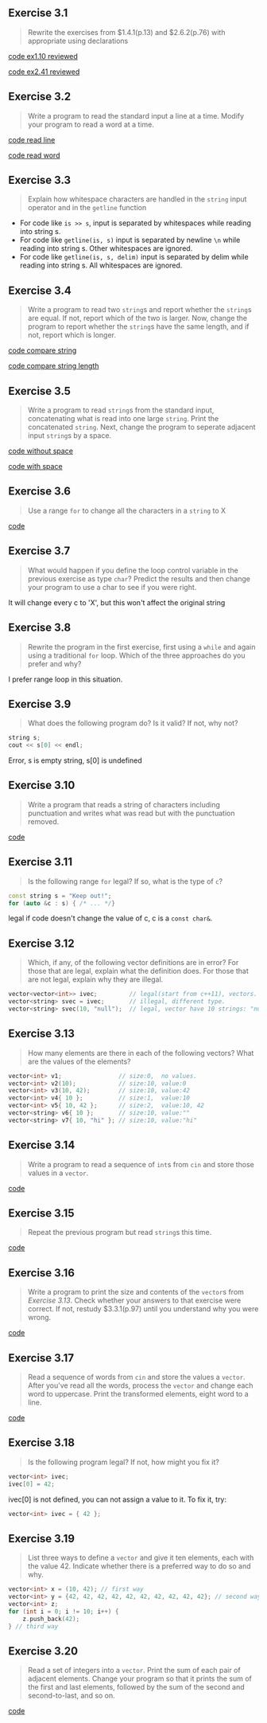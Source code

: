 ## Exercise 3.1

> Rewrite the exercises from $1.4.1(p.13) and $2.6.2(p.76) with appropriate using declarations

[code ex1.10 reviewed](ex3_1_1.cpp) 

[code ex2.41 reviewed](ex3_1_2.cpp)

## Exercise 3.2

> Write a program to read the standard input a line at a time. Modify your program to read a word at a time.

[code read line](ex3_2_1.cpp)

[code read word](ex3_2_2.cpp)

## Exercise 3.3

> Explain how whitespace characters are handled in the `string` input operator and in the `getline` function

- For code like `is >> s`, input is separated by whitespaces while reading into string s.
- For code like `getline(is, s)` input is separated by newline `\n` while reading into string s. Other whitespaces are ignored.
- For code like `getline(is, s, delim)` input is separated by delim while reading into string s. All whitespaces are ignored.

## Exercise 3.4

> Write a program to read two `string`s and report whether the `string`s are equal. If not, report which of the two is larger. Now, change the program to report whether the `string`s have the same length, and if not, report which is longer.

[code compare string](ex3_4_1.cpp)

[code compare string length](ex3_4_2.cpp)

## Exercise 3.5

> Write a program to read `string`s from the standard input, concatenating what is read into one large `string`. Print the concatenated `string`. Next, change the program to seperate adjacent input `string`s by a space.

[code without space](ex3_5_1.cpp)

[code with space](ex3_5_2.cpp)

## Exercise 3.6

> Use a range `for` to change all the characters in a `string` to X

[code](ex3_6.cpp)

## Exercise 3.7

> What would happen if you define the loop control variable in the previous exercise as type `char`? Predict the results and then change your program to use a char to see if you were right.

It will change every c to 'X', but this won't affect the original string

## Exercise 3.8

> Rewrite the program in the first exercise, first using a `while` and again using a traditional `for` loop. Which of the three approaches do you prefer and why?

I prefer range loop in this situation.

## Exercise 3.9

> What does the following program do? Is it valid? If not, why not?
```cpp
string s;
cout << s[0] << endl;
```

Error, s is empty string, s[0] is undefined

## Exercise 3.10

> Write a program that reads a string of characters including punctuation and writes what was read but with the punctuation removed.

[code](ex3_10.cpp)

## Exercise 3.11

> Is the following range `for` legal? If so, what is the type of `c`?
```cpp
const string s = "Keep out!";
for (auto &c : s) { /* ... */}
```

legal if code doesn't change the value of c, c is a `const char&`.

## Exercise 3.12

> Which, if any, of the following vector definitions are in error? For those that are legal, explain what the definition does. For those that are not legal, explain why they are illegal.

```cpp
vector<vector<int>> ivec;         // legal(start from c++11), vectors.
vector<string> svec = ivec;       // illegal, different type.
vector<string> svec(10, "null");  // legal, vector have 10 strings: "null".
```

## Exercise 3.13

> How many elements are there in each of the following vectors? What are the values of the elements?

```cpp
vector<int> v1;                // size:0,  no values.
vector<int> v2(10);            // size:10, value:0
vector<int> v3(10, 42);        // size:10, value:42
vector<int> v4{ 10 };          // size:1,  value:10
vector<int> v5{ 10, 42 };      // size:2,  value:10, 42
vector<string> v6{ 10 };       // size:10, value:""
vector<string> v7{ 10, "hi" }; // size:10, value:"hi"
```

## Exercise 3.14

> Write a program to read a sequence of `int`s from `cin` and store those values in a `vector`.

[code](ex3_14.cpp)

## Exercise 3.15

> Repeat the previous program but read `string`s this time.

[code](ex3_15.cpp)

## Exercise 3.16

> Write a program to print the size and contents of the `vector`s from _Exercise 3.13_. Check whether your answers to that exercise were correct. If not, restudy $3.3.1(p.97) until you understand why you were wrong.

[code](ex3_16.cpp)

## Exercise 3.17

> Read a sequence of words from `cin` and store the values a `vector`. After you've read all the words, process the `vector` and change each word to uppercase. Print the transformed elements, eight word to a line.

[code](ex3_17.cpp)

## Exercise 3.18

> Is the following program legal? If not, how might you fix it?
```cpp
vector<int> ivec;
ivec[0] = 42;
```

ivec[0] is not defined, you can not assign a value to it.
To fix it, try:

```cpp
vector<int> ivec = { 42 };
```

## Exercise 3.19

> List three ways to define a `vector` and give it ten elements, each with the value 42. Indicate whether there is a preferred way to do so and why.

```cpp
vector<int> x = (10, 42); // first way
vector<int> y = {42, 42, 42, 42, 42, 42, 42, 42, 42, 42}; // second way
vector<int> z;
for (int i = 0; i != 10; i++) {
    z.push_back(42);
} // third way
```

## Exercise 3.20

> Read a set of integers into a `vector`. Print the sum of each pair of adjacent elements. Change your program so that it prints the sum of the first and last elements, followed by the sum of the second and second-to-last, and so on.

[code](ex3_20.cpp)